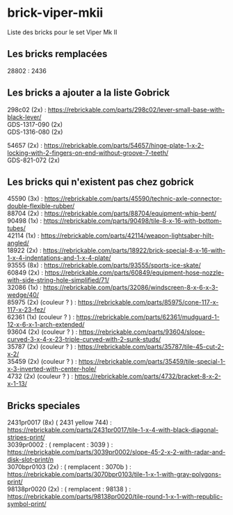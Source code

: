 # brick-viper-mkii
Liste des bricks pour le set Viper Mk II

## Les bricks remplacées

28802 : 2436  

## Les bricks a ajouter a la liste Gobrick

298c02 (2x) : https://rebrickable.com/parts/298c02/lever-small-base-with-black-lever/  
GDS-1317-090 (2x)  
GDS-1316-080 (2x)  

54657 (2x) : https://rebrickable.com/parts/54657/hinge-plate-1-x-2-locking-with-2-fingers-on-end-without-groove-7-teeth/  
GDS-821-072 (2x)  

## Les bricks qui n'existent pas chez gobrick

45590 (3x) : https://rebrickable.com/parts/45590/technic-axle-connector-double-flexible-rubber/  
88704 (2x) : https://rebrickable.com/parts/88704/equipment-whip-bent/  
90498 (1x) : https://rebrickable.com/parts/90498/tile-8-x-16-with-bottom-tubes/  
42114 (1x) : https://rebrickable.com/parts/42114/weapon-lightsaber-hilt-angled/  
18922 (2x) : https://rebrickable.com/parts/18922/brick-special-8-x-16-with-1-x-4-indentations-and-1-x-4-plate/  
93555 (8x) : https://rebrickable.com/parts/93555/sports-ice-skate/  
60849 (2x) : https://rebrickable.com/parts/60849/equipment-hose-nozzle-with-side-string-hole-simplified/71/  
32086 (1x) : https://rebrickable.com/parts/32086/windscreen-8-x-6-x-3-wedge/40/  
85975 (2x) (couleur ? ) : https://rebrickable.com/parts/85975/cone-117-x-117-x-23-fez/  
62361 (1x) (couleur ? ) : https://rebrickable.com/parts/62361/mudguard-1-12-x-6-x-1-arch-extended/  
93604 (2x) (couleur ? ) : https://rebrickable.com/parts/93604/slope-curved-3-x-4-x-23-triple-curved-with-2-sunk-studs/  
35787 (2x) (couleur ? ) : https://rebrickable.com/parts/35787/tile-45-cut-2-x-2/  
35459 (2x) (couleur ? ) : https://rebrickable.com/parts/35459/tile-special-1-x-3-inverted-with-center-hole/  
4732  (2x) (couleur ? ) : https://rebrickable.com/parts/4732/bracket-8-x-2-x-1-13/  

## Bricks speciales

2431pr0017 (8x) ( 2431 yellow 744) : https://rebrickable.com/parts/2431pr0017/tile-1-x-4-with-black-diagonal-stripes-print/  
3039pr0002 : ( remplacent : 3039 ) : https://rebrickable.com/parts/3039pr0002/slope-45-2-x-2-with-radar-and-disk-slot-print/n  
3070bpr0103 (2x) : ( remplacent : 3070b ) : https://rebrickable.com/parts/3070bpr0103/tile-1-x-1-with-gray-polygons-print/  
98138pr0020 (2x) : ( remplacent : 98138 ) : https://rebrickable.com/parts/98138pr0020/tile-round-1-x-1-with-republic-symbol-print/  

